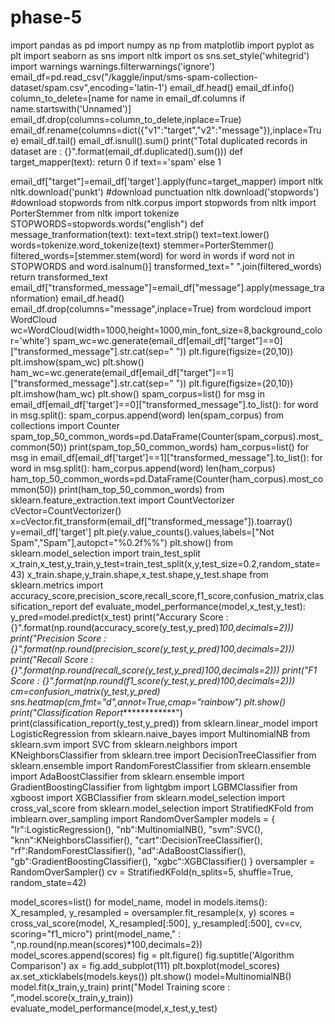 # phase-5
import pandas as pd
import numpy as np
from matplotlib import pyplot as plt
import seaborn as sns
import nltk
import os
sns.set_style('whitegrid')
import warnings
warnings.filterwarnings('ignore')
email_df=pd.read_csv("/kaggle/input/sms-spam-collection-dataset/spam.csv",encoding='latin-1')
email_df.head()
email_df.info()
column_to_delete=[name for name in email_df.columns if name.startswith('Unnamed')]
email_df.drop(columns=column_to_delete,inplace=True)
email_df.rename(columns=dict({"v1":"target","v2":"message"}),inplace=True)
email_df.tail()
email_df.isnull().sum()
print("Total duplicated records in dataset are : {}".format(email_df.duplicated().sum()))
def target_mapper(text):
    return 0 if text=='spam' else 1

email_df["target"]=email_df['target'].apply(func=target_mapper)
import nltk
nltk.download('punkt') #download punctuation
nltk.download('stopwords') #download stopwords
from nltk.corpus import stopwords
from nltk import PorterStemmer
from nltk import tokenize
STOPWORDS=stopwords.words("english")
def message_tranformation(text):
    text=text.strip()
    text=text.lower()
words=tokenize.word_tokenize(text)
 stemmer=PorterStemmer()
filtered_words=[stemmer.stem(word) for word in words if word not in STOPWORDS and word.isalnum()]
    transformed_text=" ".join(filtered_words)
    return transformed_text
email_df["transformed_message"]=email_df["message"].apply(message_tranformation)
email_df.head()
email_df.drop(columns="message",inplace=True)
from wordcloud import WordCloud
wc=WordCloud(width=1000,height=1000,min_font_size=8,background_color='white')
spam_wc=wc.generate(email_df[email_df["target"]==0]["transformed_message"].str.cat(sep=" "))
plt.figure(figsize=(20,10))
plt.imshow(spam_wc)
plt.show()
ham_wc=wc.generate(email_df[email_df["target"]==1]["transformed_message"].str.cat(sep=" "))
plt.figure(figsize=(20,10))
plt.imshow(ham_wc)
plt.show()
spam_corpus=list()
for msg in email_df[email_df['target']==0]["transformed_message"].to_list():
    for word in msg.split():
        spam_corpus.append(word)
len(spam_corpus)
from collections import Counter
spam_top_50_common_words=pd.DataFrame(Counter(spam_corpus).most_common(50))
print(spam_top_50_common_words)
ham_corpus=list()
for msg in email_df[email_df['target']==1]["transformed_message"].to_list():
    for word in msg.split():
        ham_corpus.append(word)
len(ham_corpus)
ham_top_50_common_words=pd.DataFrame(Counter(ham_corpus).most_common(50))
print(ham_top_50_common_words)
from sklearn.feature_extraction.text import CountVectorizer
cVector=CountVectorizer()
x=cVector.fit_transform(email_df["transformed_message"]).toarray()
y=email_df['target']
plt.pie(y.value_counts().values,labels=["Not Spam","Spam"],autopct="%0.2f%%")
plt.show()
from sklearn.model_selection import train_test_split
x_train,x_test,y_train,y_test=train_test_split(x,y,test_size=0.2,random_state=43)
x_train.shape,y_train.shape,x_test.shape,y_test.shape
from sklearn.metrics import accuracy_score,precision_score,recall_score,f1_score,confusion_matrix,classification_report
def evaluate_model_performance(model,x_test,y_test):
    y_pred=model.predict(x_test)
    print("Accurary Score : {}".format(np.round(accuracy_score(y_test,y_pred)*100,decimals=2)))
    print("Precision Score : {}".format(np.round(precision_score(y_test,y_pred)*100,decimals=2)))
    print("Recall Score : {}".format(np.round(recall_score(y_test,y_pred)*100,decimals=2)))
    print("F1 Score : {}".format(np.round(f1_score(y_test,y_pred)*100,decimals=2)))
    cm=confusion_matrix(y_test,y_pred)
    sns.heatmap(cm,fmt="d",annot=True,cmap="rainbow")
    plt.show()
    print("Classification Report****************")
    print(classification_report(y_test,y_pred))
from sklearn.linear_model import LogisticRegression
from sklearn.naive_bayes import MultinomialNB
from sklearn.svm import SVC
from sklearn.neighbors import KNeighborsClassifier
from sklearn.tree import DecisionTreeClassifier
from sklearn.ensemble import RandomForestClassifier
from sklearn.ensemble import AdaBoostClassifier
from sklearn.ensemble import GradientBoostingClassifier
from lightgbm import LGBMClassifier
from xgboost import XGBClassifier
from sklearn.model_selection import cross_val_score
from sklearn.model_selection import StratifiedKFold
from imblearn.over_sampling import RandomOverSampler
models = {
    "lr":LogisticRegression(),
    "nb":MultinomialNB(),
    "svm":SVC(),
    "knn":KNeighborsClassifier(),
    "cart":DecisionTreeClassifier(),
    "rf":RandomForestClassifier(),
    "ad":AdaBoostClassifier(),
    "gb":GradientBoostingClassifier(),
    "xgbc":XGBClassifier()
}
oversampler = RandomOverSampler()
cv = StratifiedKFold(n_splits=5, shuffle=True, random_state=42)

model_scores=list()
for model_name, model in models.items():
X_resampled, y_resampled = oversampler.fit_resample(x, y)
scores = cross_val_score(model, X_resampled[:500], y_resampled[:500], cv=cv, scoring="f1_micro")
    print(model_name," : ",np.round(np.mean(scores)*100,decimals=2))
    model_scores.append(scores)
fig = plt.figure()
fig.suptitle('Algorithm Comparison')
ax = fig.add_subplot(111)
plt.boxplot(model_scores)
ax.set_xticklabels(models.keys())
plt.show()
model=MultinomialNB()
model.fit(x_train,y_train)
print("Model Training score : ",model.score(x_train,y_train))
evaluate_model_performance(model,x_test,y_test)
